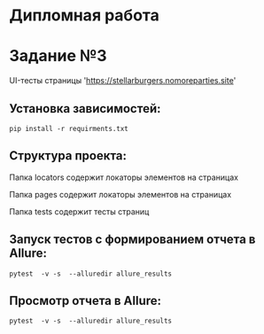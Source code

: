 # Дипломная работа 
# Задание №3
UI-тесты страницы 'https://stellarburgers.nomoreparties.site'
## Установка зависимостей:

`pip install -r requirments.txt`

## Структура проекта:
Папка locators содержит локаторы элементов на страницах

Папка pages содержит локаторы элементов на страницах

Папка tests содержит тесты страниц

## Запуск тестов с формированием отчета в Allure:
`pytest  -v -s  --alluredir allure_results`

## Просмотр отчета в Allure:

`pytest  -v -s  --alluredir allure_results`
